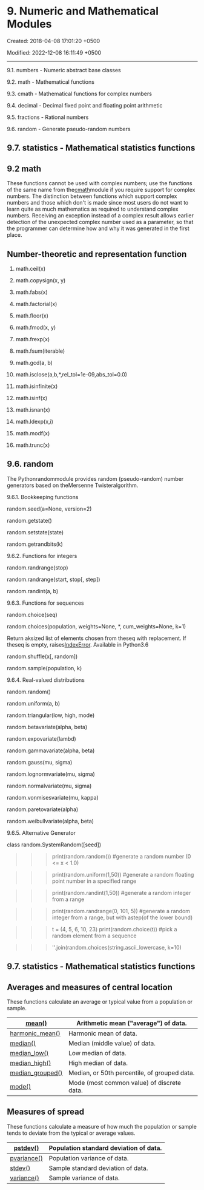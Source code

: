 # 9. Numeric and Mathematical Modules

Created: 2018-04-08 17:01:20 +0500

Modified: 2022-12-08 16:11:49 +0500

---

9.1. numbers - Numeric abstract base classes

9.2. math - Mathematical functions

9.3. cmath - Mathematical functions for complex numbers

9.4. decimal - Decimal fixed point and floating point arithmetic

9.5. fractions - Rational numbers

9.6. random - Generate pseudo-random numbers

## 9.7. statistics - Mathematical statistics functions

## 9.2 math

These functions cannot be used with complex numbers; use the functions of the same name from the[cmath](https://docs.python.org/3/library/cmath.html#module-cmath)module if you require support for complex numbers. The distinction between functions which support complex numbers and those which don't is made since most users do not want to learn quite as much mathematics as required to understand complex numbers. Receiving an exception instead of a complex result allows earlier detection of the unexpected complex number used as a parameter, so that the programmer can determine how and why it was generated in the first place.

## Number-theoretic and representation function

1.  math.ceil(x)

2.  math.copysign(x, y)

3.  math.fabs(x)

4.  math.factorial(x)

5.  math.floor(x)

6.  math.fmod(x, y)

7.  math.frexp(x)

8.  math.fsum(iterable)

9.  math.gcd(a, b)

10. math.isclose(a,b,*,rel_tol=1e-09,abs_tol=0.0)

11. math.isinfinite(x)

12. math.isinf(x)

13. math.isnan(x)

14. math.ldexp(x,i)

15. math.modf(x)

16. math.trunc(x)

## 9.6. random

The Pythonrandommodule provides random (pseudo-random) number generators based on theMersenne Twisteralgorithm.

9.6.1. Bookkeeping functions

random.seed(a=None, version=2)

random.getstate()

random.setstate(state)

random.getrandbits(k)

9.6.2. Functions for integers

random.randrange(stop)

random.randrange(start, stop[, step])

random.randint(a, b)

9.6.3. Functions for sequences

random.choice(seq)

random.choices(population, weights=None, *, cum_weights=None, k=1)

Return aksized list of elements chosen from theseq with replacement. If theseq is empty, raises[IndexError](https://docs.python.org/3/library/exceptions.html#IndexError). Available in Python3.6

random.shuffle(x[, random])

random.sample(population, k)

9.6.4. Real-valued distributions

random.random()

random.uniform(a, b)

random.triangular(low, high, mode)

random.betavariate(alpha, beta)

random.expovariate(lambd)

random.gammavariate(alpha, beta)

random.gauss(mu, sigma)

random.lognormvariate(mu, sigma)

random.normalvariate(mu, sigma)

random.vonmisesvariate(mu, kappa)

random.paretovariate(alpha)

random.weibullvariate(alpha, beta)

9.6.5. Alternative Generator

class random.SystemRandom([seed])

>>> print(random.random()) #generate a random number (0 <= x < 1.0)

>>> print(random.uniform(1,50)) #generate a random floating point number in a specified range

>>> print(random.randint(1,50)) #generate a random integer from a range

>>> print(random.randrange(0, 101, 5)) #generate a random integer from a range, but with astep(of the lower bound)

>>> t = (4, 5, 6, 10, 23)
>>> print(random.choice(t)) #pick a random element from a sequence

>>> ''.join(random.choices(string.ascii_lowercase, k=10)

## 9.7. statistics - Mathematical statistics functions

## Averages and measures of central location

These functions calculate an average or typical value from a population or sample.

| [mean()](https://docs.python.org/3/library/statistics.html#statistics.mean)                     | Arithmetic mean ("average") of data.         |
|-----------------------|-------------------------------------------------|
| [harmonic_mean()](https://docs.python.org/3/library/statistics.html#statistics.harmonic_mean)   | Harmonic mean of data.                       |
| [median()](https://docs.python.org/3/library/statistics.html#statistics.median)                 | Median (middle value) of data.               |
| [median_low()](https://docs.python.org/3/library/statistics.html#statistics.median_low)         | Low median of data.                          |
| [median_high()](https://docs.python.org/3/library/statistics.html#statistics.median_high)       | High median of data.                         |
| [median_grouped()](https://docs.python.org/3/library/statistics.html#statistics.median_grouped) | Median, or 50th percentile, of grouped data. |
| [mode()](https://docs.python.org/3/library/statistics.html#statistics.mode)                     | Mode (most common value) of discrete data.   |

## Measures of spread

These functions calculate a measure of how much the population or sample tends to deviate from the typical or average values.

| [pstdev()](https://docs.python.org/3/library/statistics.html#statistics.pstdev)       | Population standard deviation of data. |
|--------------------|----------------------------------------------------|
| [pvariance()](https://docs.python.org/3/library/statistics.html#statistics.pvariance) | Population variance of data.           |
| [stdev()](https://docs.python.org/3/library/statistics.html#statistics.stdev)         | Sample standard deviation of data.     |
| [variance()](https://docs.python.org/3/library/statistics.html#statistics.variance)   | Sample variance of data.               |


